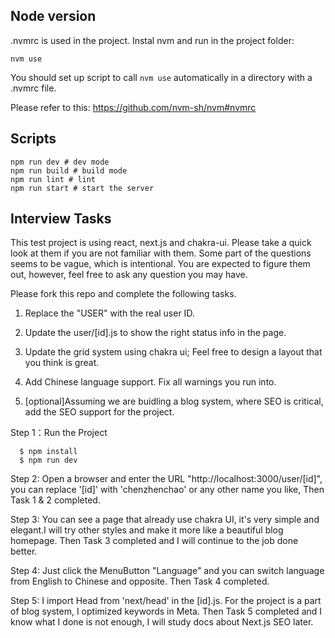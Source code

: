 ## Node version

.nvmrc is used in the project.
Instal nvm and run in the project folder:

```
nvm use
```

You should set up script to call `nvm use` automatically in a directory with a .nvmrc file.

Please refer to this:
https://github.com/nvm-sh/nvm#nvmrc

## Scripts

```
npm run dev # dev mode
npm run build # build mode
npm run lint # lint
npm run start # start the server
```

## Interview Tasks

This test project is using react, next.js and chakra-ui. Please take a quick look at them if you are not familiar with them. Some part of the questions seems to be vague, which is intentional. You are expected to figure them out, however, feel free to ask any question you may have.

Please fork this repo and complete the following tasks.

1. Replace the "USER" with the real user ID.

2. Update the user/[id].js to show the right status info in the page.

3. Update the grid system using chakra ui; Feel free to design a layout that you think is great.

4. Add Chinese language support. Fix all warnings you run into.

5. [optional]Assuming we are buidling a blog system, where SEO is critical, add the SEO support for the project.

Step 1：Run the Project

      $ npm install
      $ npm run dev

Step 2: Open a browser and enter the URL "http://localhost:3000/user/[id]", 
        you can replace '[id]' with 'chenzhenchao' or any other name you like,
        Then Task 1 & 2 completed.

Step 3: You can see a page that already use chakra UI, 
        it's very simple and elegant.I will try other styles and make it more like a beautiful blog homepage.
        Then Task 3 completed and I will continue to the job done better.

Step 4: Just click the MenuButton "Language" and you can switch language from English to Chinese and opposite.
        Then Task 4 completed.

Step 5: I import Head from 'next/head' in the [id].js. 
        For the project is a part of blog system, I optimized keywords in Meta.
        Then Task 5 completed and I know what I done is not enough, I will study docs about Next.js SEO later.
